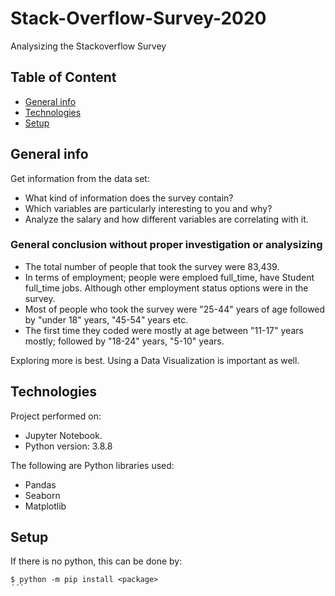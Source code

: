 # Stack-Overflow-Survey-2020
Analysizing the Stackoverflow Survey


## Table of Content
* [General info](#general-info)
* [Technologies](#technologies)
* [Setup](#setup)

## General info
Get information from the data set:

- What kind of information does the survey contain?
- Which variables are particularly interesting to you and why?
- Analyze the salary and how different variables are correlating with it.

### General conclusion without proper investigation or analysizing
- The total number of people that took the survey were 83,439.
- In terms of employment; people were emploed full_time, have Student full_time jobs. Although other employment status options were in the survey.
- Most of people who took the survey were "25-44" years of age followed by "under 18" years, "45-54" years etc.
- The first time they coded were mostly at age between "11-17" years mostly; followed by "18-24" years, "5-10" years.

Exploring more is best. Using a Data Visualization is important as well.



## Technologies
Project performed on:
* Jupyter Notebook.
* Python version: 3.8.8

The following are Python libraries used:
- Pandas
- Seaborn
- Matplotlib

## Setup
If there is no python, this can be done by:
```
$ python -m pip install <package>
´´´



